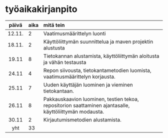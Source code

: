 # työaikakirjanpito

| päivä  | aika | mitä tein  |
| :----: |:-----| :----------|
| 12.11. | 2    | Vaatimusmäärittelyn luonti |
| 18.11. | 2    | Käyttöliittymän suunnittelua ja maven projektin alustusta |
| 19.11  | 8    | Tietokannan alustamista, käyttöliittymän aloitusta ja vähän testausta |
| 24.11  | 4    | Repon siivousta, tietokantametodien luomista, vaatimusmäärittelyn korjausta.
| 25.11  | 7    | Uuden käyttäjän luominen ja vieminen tietokantaan.
| 26.11  | 8    | Pakkauskaavion luominen, testien tekoa, repositorion saattaminen ajantasalle, käyttöliittymän modausta. 
| 30.11	 | 2    | Kirjautumismetodien alustamista. 	
| yht    | 33   | 
